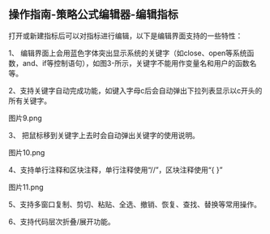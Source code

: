 ## 操作指南-策略公式编辑器-编辑指标

打开或新建指标后可以对指标进行编辑，以下是编辑界面支持的一些特性：

1、 编辑界面上会用蓝色字体突出显示系统的关键字（如close、open等系统函数，and、if等控制语句），如图3-所示，关键字不能用作变量名和用户的函数名等。

2、支持关键字自动完成功能，如键入字母c后会自动弹出下拉列表显示以c开头的所有关键字。

图片9.png

3、 把鼠标移到关键字上去时会自动弹出关键字的使用说明。


图片10.png

4、支持单行注释和区块注释，单行注释使用“//”，区块注释使用“{ }”


图片11.png

5、支持多窗口复制、剪切、粘贴、全选、撤销、恢复、查找、替换等常用操作。

6、支持代码层次折叠/展开功能。
